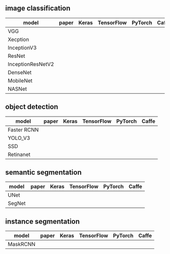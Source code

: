 
## image classification
|  model  |  paper  |  Keras  |  TensorFlow  |  PyTorch  |  Caffe  |
| --- | --- | --- | --- | --- |  --- |
|  VGG  |    |    |    |    |
|  Xecption  |    |    |    |    |
|  InceptionV3  |    |    |    |    |
|  ResNet  |    |    |    |    |
|  InceptionResNetV2  |    |    |    |    |
| DenseNet|   |   |   |   |
| MobileNet|   |   |   |   |
| NASNet|   |   |   |   |


## object detection
|  model  |  paper  |  Keras  |  TensorFlow  |  PyTorch  |  Caffe  |
| --- | --- | --- | --- | --- |  --- |
|  Faster RCNN  |    |    |    |    |
|  YOLO_V3  |    |    |    |    |
|  SSD  |    |    |    |    |
|  Retinanet  |    |    |    |    |

## semantic segmentation
|  model  |  paper  |  Keras  |  TensorFlow  |  PyTorch  |  Caffe  |
| --- | --- | --- | --- | --- |  --- |
|  UNet  |    |    |    |    |
| SegNet  |    |    |    |    |


## instance segmentation
|  model  |  paper  |  Keras  |  TensorFlow  |  PyTorch  |  Caffe  |
| --- | --- | --- | --- | --- |  --- |
|  MaskRCNN  |    |    |    |    |

  
